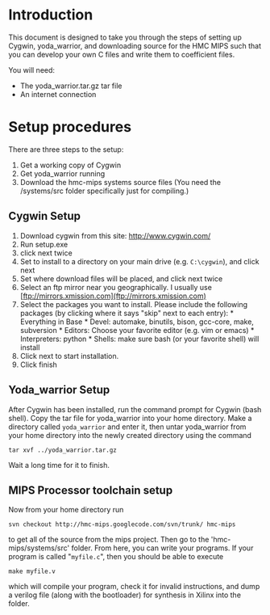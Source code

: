 # Introduction

This document is designed to take you through the steps of setting up Cygwin, yoda\_warrior, and downloading source for the HMC MIPS such that you can develop your own C files and write them to coefficient files.

You will need:
  * The yoda\_warrior.tar.gz tar file
  * An internet connection

# Setup procedures

There are three steps to the setup:
  1. Get a working copy of Cygwin
  1. Get yoda\_warrior running
  1. Download the hmc-mips systems source files (You need the /systems/src folder specifically just for compiling.)

## Cygwin Setup

  1. Download cygwin from this site:  http://www.cygwin.com/
  1. Run setup.exe
  1. click next twice
  1. Set to install to a directory on your main drive (e.g. `C:\cygwin`), and click next
  1. Set where download files will be placed, and click next twice
  1. Select an ftp mirror near you geographically.  I usually use [ftp://mirrors.xmission.com](ftp://mirrors.xmission.com)
  1. Select the packages you want to install.  Please include the following packages (by clicking where it says "skip" next to each entry):
    * Everything in Base
    * Devel: automake, binutils, bison, gcc-core, make, subversion
    * Editors: Choose your favorite editor (e.g. vim or emacs)
    * Interpreters: python
    * Shells: make sure bash (or your favorite shell) will install
  1. Click next to start installation.
  1. Click finish


## Yoda\_warrior Setup

After Cygwin has been installed, run the command prompt for Cygwin (bash shell).  Copy the tar file for yoda\_warrior into your home directory.  Make a directory called `yoda_warrior` and enter it, then untar yoda\_warrior from your home directory into the newly created directory using the command

```
tar xvf ../yoda_warrior.tar.gz
```

Wait a long time for it to finish.


## MIPS Processor toolchain setup

Now from your home directory run

```
svn checkout http://hmc-mips.googlecode.com/svn/trunk/ hmc-mips
```

to get all of the source from the mips project.  Then go to the 'hmc-mips/systems/src' folder.  From here, you can write your programs.  If your program is called "`myfile.c`", then you should be able to execute

```
make myfile.v
```

which will compile your program, check it for invalid instructions, and dump a verilog file (along with the bootloader) for synthesis in Xilinx into the folder.